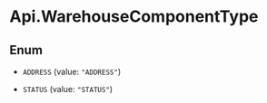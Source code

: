 # Api.WarehouseComponentType

## Enum


* `ADDRESS` (value: `"ADDRESS"`)

* `STATUS` (value: `"STATUS"`)


